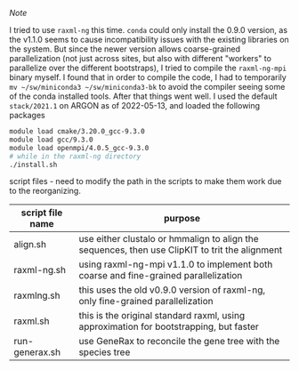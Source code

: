 _Note_

I tried to use `raxml-ng` this time. `conda` could only install the 0.9.0 version, as the v1.1.0 seems to cause incompatibility issues with the existing libraries on the system. But since the newer version allows coarse-grained parallelization (not just across sites, but also with different "workers" to parallelize over the different bootstraps), I tried to compile the `raxml-ng-mpi` binary myself. I found that in order to compile the code, I had to temporarily `mv ~/sw/miniconda3 ~/sw/miniconda3-bk` to avoid the compiler seeing some of the conda installed tools. After that things went well. I used the default `stack/2021.1` on ARGON as of 2022-05-13, and loaded the following packages
```bash
module load cmake/3.20.0_gcc-9.3.0
module load gcc/9.3.0
module load openmpi/4.0.5_gcc-9.3.0
# while in the raxml-ng directory
./install.sh
```

script files - need to modify the path in the scripts to make them work due to the reorganizing.

| script file name | purpose |
|------------------|---------|
| align.sh | use either clustalo or hmmalign to align the sequences, then use ClipKIT to trit the alignment |
| raxml-ng.sh | using raxml-ng-mpi v1.1.0 to implement both coarse and fine-grained parallelization |
| raxmlng.sh | this uses the old v0.9.0 version of raxml-ng, only fine-grained parallelization |
| raxml.sh | this is the original standard raxml, using approximation for bootstrapping, but faster|
| run-generax.sh | use GeneRax to reconcile the gene tree with the species tree |
